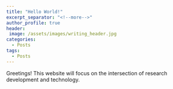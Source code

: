 ```yaml
---
title: "Hello World!"
excerpt_separator: "<!--more-->"
author_profile: true
header:
 image: /assets/images/writing_header.jpg
categories:
  - Posts
tags:
  - Posts
---
```


Greetings! This website will focus on the intersection of research development and technology.
